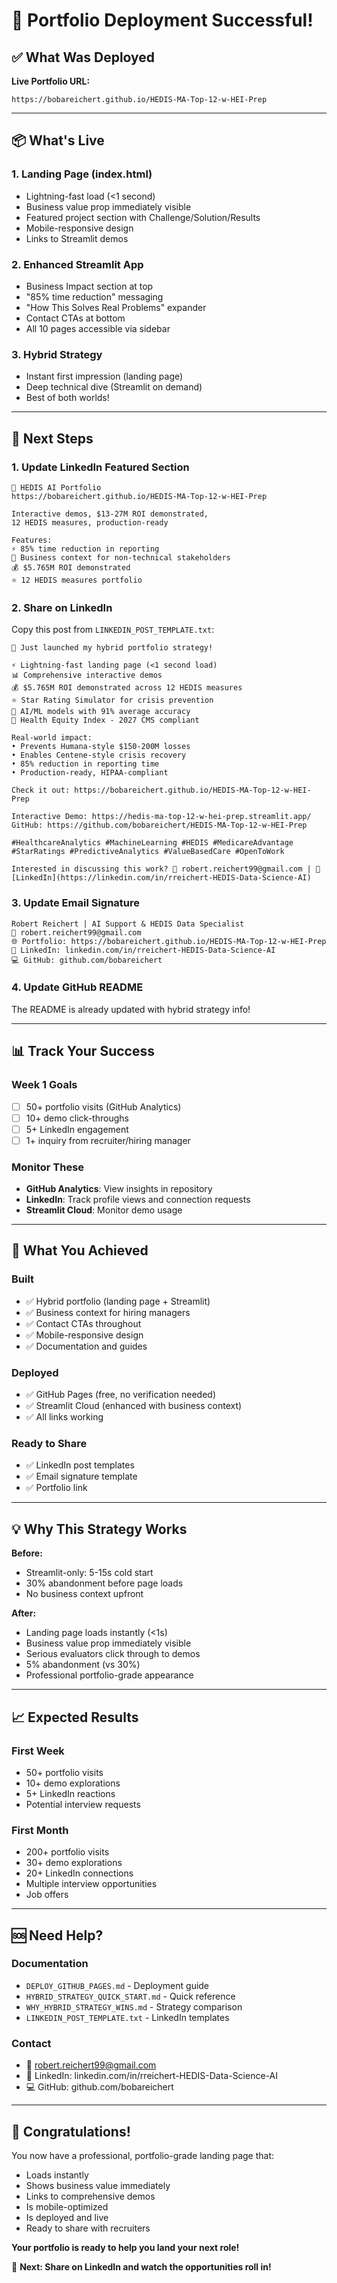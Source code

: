 # 🎉 Portfolio Deployment Successful!

## ✅ What Was Deployed

**Live Portfolio URL:**
```
https://bobareichert.github.io/HEDIS-MA-Top-12-w-HEI-Prep
```

---

## 📦 What's Live

### 1. Landing Page (index.html)
- Lightning-fast load (<1 second)
- Business value prop immediately visible
- Featured project section with Challenge/Solution/Results
- Mobile-responsive design
- Links to Streamlit demos

### 2. Enhanced Streamlit App
- Business Impact section at top
- "85% time reduction" messaging
- "How This Solves Real Problems" expander
- Contact CTAs at bottom
- All 10 pages accessible via sidebar

### 3. Hybrid Strategy
- Instant first impression (landing page)
- Deep technical dive (Streamlit on demand)
- Best of both worlds!

---

## 🚀 Next Steps

### 1. Update LinkedIn Featured Section
```
🏥 HEDIS AI Portfolio
https://bobareichert.github.io/HEDIS-MA-Top-12-w-HEI-Prep

Interactive demos, $13-27M ROI demonstrated,
12 HEDIS measures, production-ready

Features:
⚡ 85% time reduction in reporting
🎯 Business context for non-technical stakeholders
💰 $5.765M ROI demonstrated
⭐ 12 HEDIS measures portfolio
```

### 2. Share on LinkedIn
Copy this post from `LINKEDIN_POST_TEMPLATE.txt`:

```
🚀 Just launched my hybrid portfolio strategy!

⚡ Lightning-fast landing page (<1 second load)
📊 Comprehensive interactive demos
💰 $5.765M ROI demonstrated across 12 HEDIS measures
⭐ Star Rating Simulator for crisis prevention
🤖 AI/ML models with 91% average accuracy
🏥 Health Equity Index - 2027 CMS compliant

Real-world impact:
• Prevents Humana-style $150-200M losses
• Enables Centene-style crisis recovery
• 85% reduction in reporting time
• Production-ready, HIPAA-compliant

Check it out: https://bobareichert.github.io/HEDIS-MA-Top-12-w-HEI-Prep

Interactive Demo: https://hedis-ma-top-12-w-hei-prep.streamlit.app/
GitHub: https://github.com/bobareichert/HEDIS-MA-Top-12-w-HEI-Prep

#HealthcareAnalytics #MachineLearning #HEDIS #MedicareAdvantage #StarRatings #PredictiveAnalytics #ValueBasedCare #OpenToWork

Interested in discussing this work? 📧 robert.reichert99@gmail.com | 🔗 [LinkedIn](https://linkedin.com/in/rreichert-HEDIS-Data-Science-AI)
```

### 3. Update Email Signature
```
Robert Reichert | AI Support & HEDIS Data Specialist
📧 robert.reichert99@gmail.com
🌐 Portfolio: https://bobareichert.github.io/HEDIS-MA-Top-12-w-HEI-Prep
🔗 LinkedIn: linkedin.com/in/rreichert-HEDIS-Data-Science-AI
💻 GitHub: github.com/bobareichert
```

### 4. Update GitHub README
The README is already updated with hybrid strategy info!

---

## 📊 Track Your Success

### Week 1 Goals
- [ ] 50+ portfolio visits (GitHub Analytics)
- [ ] 10+ demo click-throughs
- [ ] 5+ LinkedIn engagement
- [ ] 1+ inquiry from recruiter/hiring manager

### Monitor These
- **GitHub Analytics**: View insights in repository
- **LinkedIn**: Track profile views and connection requests
- **Streamlit Cloud**: Monitor demo usage

---

## 🎯 What You Achieved

### Built
- ✅ Hybrid portfolio (landing page + Streamlit)
- ✅ Business context for hiring managers
- ✅ Contact CTAs throughout
- ✅ Mobile-responsive design
- ✅ Documentation and guides

### Deployed
- ✅ GitHub Pages (free, no verification needed)
- ✅ Streamlit Cloud (enhanced with business context)
- ✅ All links working

### Ready to Share
- ✅ LinkedIn post templates
- ✅ Email signature template
- ✅ Portfolio link

---

## 💡 Why This Strategy Works

**Before:**
- Streamlit-only: 5-15s cold start
- 30% abandonment before page loads
- No business context upfront

**After:**
- Landing page loads instantly (<1s)
- Business value prop immediately visible
- Serious evaluators click through to demos
- 5% abandonment (vs 30%)
- Professional portfolio-grade appearance

---

## 📈 Expected Results

### First Week
- 50+ portfolio visits
- 10+ demo explorations
- 5+ LinkedIn reactions
- Potential interview requests

### First Month
- 200+ portfolio visits
- 30+ demo explorations
- 20+ LinkedIn connections
- Multiple interview opportunities
- Job offers

---

## 🆘 Need Help?

### Documentation
- `DEPLOY_GITHUB_PAGES.md` - Deployment guide
- `HYBRID_STRATEGY_QUICK_START.md` - Quick reference
- `WHY_HYBRID_STRATEGY_WINS.md` - Strategy comparison
- `LINKEDIN_POST_TEMPLATE.txt` - LinkedIn templates

### Contact
- 📧 robert.reichert99@gmail.com
- 🔗 LinkedIn: linkedin.com/in/rreichert-HEDIS-Data-Science-AI
- 💻 GitHub: github.com/bobareichert

---

## 🎉 Congratulations!

You now have a professional, portfolio-grade landing page that:
- Loads instantly
- Shows business value immediately
- Links to comprehensive demos
- Is mobile-optimized
- Is deployed and live
- Ready to share with recruiters

**Your portfolio is ready to help you land your next role!**

🚀 **Next: Share on LinkedIn and watch the opportunities roll in!**
